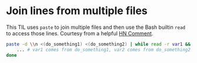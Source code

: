 # Join lines from multiple files

This TIL uses `paste` to join multiple files and then use the Bash builtin `read` to access those lines. Courtesy from a helpful [HN Comment](https://https://news.ycombinator.com/item?id=28259340).

```sh
paste -d \\n <(do_something1) <(do_something2) | while read -r var1 && read -r var2; do
    ... # var1 comes from do_something1, var2 comes from do_something2
done
```
